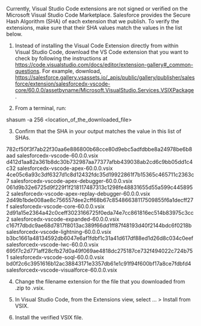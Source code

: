 Currently, Visual Studio Code extensions are not signed or verified on the
Microsoft Visual Studio Code Marketplace. Salesforce provides the Secure Hash
Algorithm (SHA) of each extension that we publish. To verify the extensions,
make sure that their SHA values match the values in the list below.

1. Instead of installing the Visual Code Extension directly from within Visual
   Studio Code, download the VS Code extension that you want to check by
   following the instructions at
   https://code.visualstudio.com/docs/editor/extension-gallery#_common-questions.
   For example, download,
   https://salesforce.gallery.vsassets.io/_apis/public/gallery/publisher/salesforce/extension/salesforcedx-vscode-core/60.0.0/assetbyname/Microsoft.VisualStudio.Services.VSIXPackage.

2. From a terminal, run:

shasum -a 256 <location_of_the_downloaded_file>

3. Confirm that the SHA in your output matches the value in this list of SHAs.

782cf50f3f7ab22f30aa6e886800b68cce80d9ebc5adfdbbe8a24978be6b8aad  salesforcedx-vscode-60.0.0.vsix
d412d1aa82a361b8dc30b732987aa77377afbb439038ab2cd6c9bb05dd1c4c32  salesforcedx-vscode-apex-60.0.0.vsix
4ce05c6a93c3df6327d1c8d12432fdc35d19922861f7b15365c465711c2363c7  salesforcedx-vscode-apex-debugger-60.0.0.vsix
061d9b32e6725d9f229f1f218117487313c1298fe48831655d55a599c4458952  salesforcedx-vscode-apex-replay-debugger-60.0.0.vsix
2d49b1bde008ae8c756557dee2cff68b67c85486638117509855f6a1decff27f  salesforcedx-vscode-core-60.0.0.vsix
2d91a15e2364a42c0ceff3023166725f0eda74e7cc861816ec514b83975c3cc2  salesforcedx-vscode-expanded-60.0.0.vsix
c167f7dbdc9ae68d7817f8013ac389f66dd1ff87f48193d40f2144bdc6f0218b  salesforcedx-vscode-lightning-60.0.0.vsix
b3bc1661a48134592db6047e6af1fdbf1c31a41d617df88ed1d26d8c034c0eef  salesforcedx-vscode-lwc-60.0.0.vsix
695f7c2d771aff28cfb27d0a49f069ae4818dc275187ce732f494022c724b751  salesforcedx-vscode-soql-60.0.0.vsix
bd0f2c6c3951616b12ac38843171e3357db61e1c91f94f600bf17a8ce7fdbfd4  salesforcedx-vscode-visualforce-60.0.0.vsix


4. Change the filename extension for the file that you downloaded from .zip to
.vsix.

5. In Visual Studio Code, from the Extensions view, select ... > Install from
VSIX.

6. Install the verified VSIX file.

